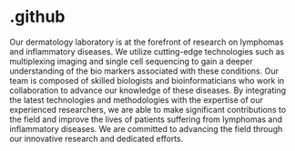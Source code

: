 # .github
Our dermatology laboratory is at the forefront of research on lymphomas and inflammatory diseases. We utilize cutting-edge technologies such as multiplexing imaging and single cell sequencing to gain a deeper understanding of the bio markers associated with these conditions. Our team is composed of skilled biologists and bioinformaticians who work in collaboration to advance our knowledge of these diseases. By integrating the latest technologies and methodologies with the expertise of our experienced researchers, we are able to make significant contributions to the field and improve the lives of patients suffering from lymphomas and inflammatory diseases. We are committed to advancing the field through our innovative research and dedicated efforts.





